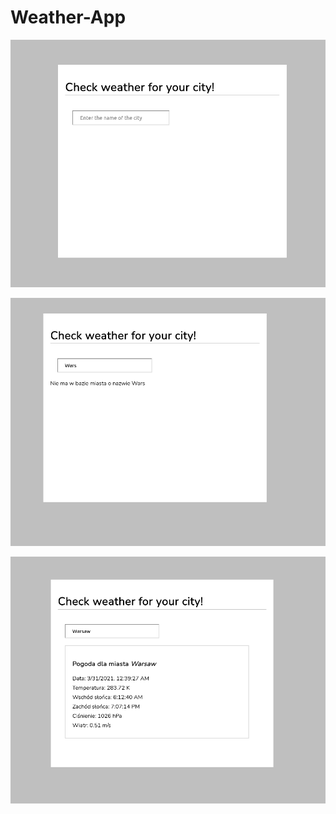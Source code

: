 # Weather-App

![picture](./pictures/3.png)


![picture](./pictures/2.png)


![picture](./pictures/1.png)

